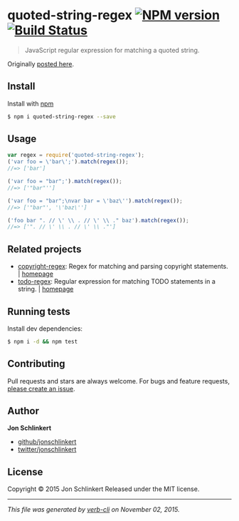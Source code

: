 # quoted-string-regex [![NPM version](https://badge.fury.io/js/quoted-string-regex.svg)](http://badge.fury.io/js/quoted-string-regex)  [![Build Status](https://travis-ci.org/regexps/quoted-string-regex.svg)](https://travis-ci.org/regexps/quoted-string-regex)

> JavaScript regular expression for matching a quoted string.

Originally [posted here](https://github.com/less/less.js/issues/2339#issuecomment-67211009).

## Install

Install with [npm](https://www.npmjs.com/)

```sh
$ npm i quoted-string-regex --save
```

## Usage

```js
var regex = require('quoted-string-regex');
('var foo = \'bar\';').match(regex());
//=> ['bar']

('var foo = "bar";').match(regex());
//=> ['"bar"'']

('var foo = "bar";\nvar bar = \'baz\'').match(regex());
//=> ['"bar"', '\'baz\'']

('foo bar ". // \' \\ . // \' \\ ." baz').match(regex());
//=> ['". // \' \\ . // \' \\ ."']
```

## Related projects

* [copyright-regex](https://www.npmjs.com/package/copyright-regex): Regex for matching and parsing copyright statements. | [homepage](https://github.com/regexps/copyright-regex)
* [todo-regex](https://www.npmjs.com/package/todo-regex): Regular expression for matching TODO statements in a string. | [homepage](https://github.com/regexps/todo-regex)

## Running tests

Install dev dependencies:

```sh
$ npm i -d && npm test
```

## Contributing

Pull requests and stars are always welcome. For bugs and feature requests, [please create an issue](https://github.com/regexps/quoted-string-regex/issues/new).

## Author

**Jon Schlinkert**

+ [github/jonschlinkert](https://github.com/jonschlinkert)
+ [twitter/jonschlinkert](http://twitter.com/jonschlinkert)

## License

Copyright © 2015 Jon Schlinkert
Released under the MIT license.

***

_This file was generated by [verb-cli](https://github.com/assemble/verb-cli) on November 02, 2015._